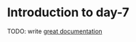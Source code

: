 # Introduction to day-7

TODO: write [great documentation](http://jacobian.org/writing/what-to-write/)
